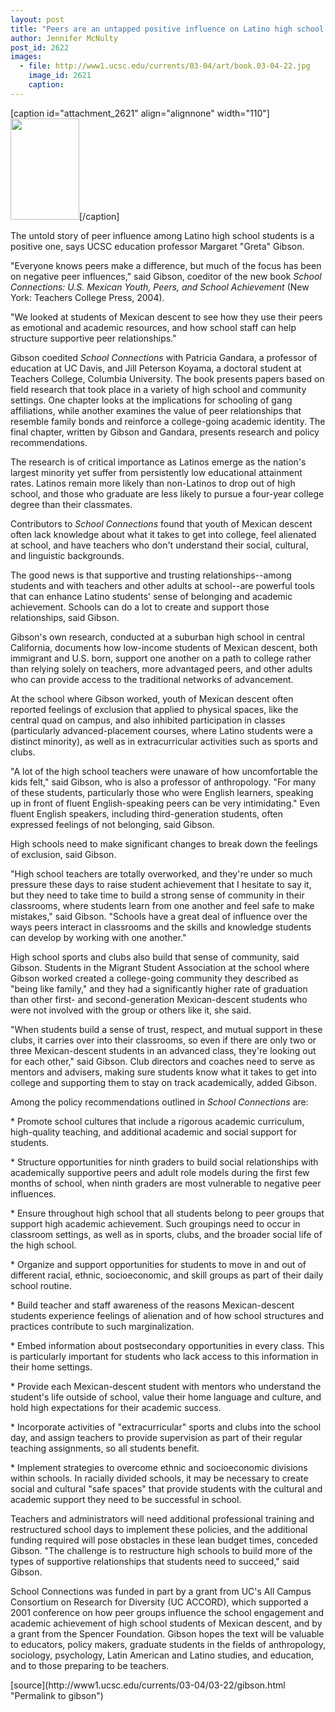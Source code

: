```yaml
---
layout: post
title: "Peers are an untapped positive influence on Latino high school students, researcher says"
author: Jennifer McNulty
post_id: 2622
images:
  - file: http://www1.ucsc.edu/currents/03-04/art/book.03-04-22.jpg
    image_id: 2621
    caption: 
---
```


[caption id="attachment_2621" align="alignnone" width="110"]<a href="http://localhost/mysite/wp-content/uploads/2004/03/book.03-04-22.jpg"><img class="size-full wp-image-2621" src="http://localhost/mysite/wp-content/uploads/2004/03/book.03-04-22.jpg" alt="" width="110" height="162" /></a>[/caption]
<p>
  The untold story of peer influence among Latino high school students is a positive one, says UCSC education professor Margaret "Greta" Gibson.
</p>
<p>
  "Everyone knows peers make a difference, but much of the focus has been on negative peer influences," said Gibson, coeditor of the new book <i>School Connections: U.S. Mexican Youth, Peers, and School Achievement</i> (New York: Teachers College Press, 2004).
</p>
<p>
  "We looked at students of Mexican descent to see how they use their peers as emotional and academic resources, and how school staff can help structure supportive peer relationships."<br>
</p>
<p>
  Gibson coedited <i>School Connections</i> with Patricia Gandara, a professor of education at UC Davis, and Jill Peterson Koyama, a doctoral student at Teachers College, Columbia University. The book presents papers based on field research that took place in a variety of high school and community settings. One chapter looks at the implications for schooling of gang affiliations, while another examines the value of peer relationships that resemble family bonds and reinforce a college-going academic identity. The final chapter, written by Gibson and Gandara, presents research and policy recommendations.<br>
</p>
<p>
  The research is of critical importance as Latinos emerge as the nation's largest minority yet suffer from persistently low educational attainment rates. Latinos remain more likely than non-Latinos to drop out of high school, and those who graduate are less likely to pursue a four-year college degree than their classmates.<br>
</p>
<p>
  Contributors to <i>School Connections</i> found that youth of Mexican descent often lack knowledge about what it takes to get into college, feel alienated at school, and have teachers who don't understand their social, cultural, and linguistic backgrounds.<br>
</p>
<p>
  The good news is that supportive and trusting relationships--among students and with teachers and other adults at school--are powerful tools that can enhance Latino students' sense of belonging and academic achievement. Schools can do a lot to create and support those relationships, said Gibson.<br>
</p>
<p>
  Gibson's own research, conducted at a suburban high school in central California, documents how low-income students of Mexican descent, both immigrant and U.S. born, support one another on a path to college rather than relying solely on teachers, more advantaged peers, and other adults who can provide access to the traditional networks of advancement.<br>
</p>
<p>
  At the school where Gibson worked, youth of Mexican descent often reported feelings of exclusion that applied to physical spaces, like the central quad on campus, and also inhibited participation in classes (particularly advanced-placement courses, where Latino students were a distinct minority), as well as in extracurricular activities such as sports and clubs.<br>
</p>
<p>
  "A lot of the high school teachers were unaware of how uncomfortable the kids felt," said Gibson, who is also a professor of anthropology. "For many of these students, particularly those who were English learners, speaking up in front of fluent English-speaking peers can be very intimidating." Even fluent English speakers, including third-generation students, often expressed feelings of not belonging, said Gibson.<br>
</p>
<p>
  High schools need to make significant changes to break down the feelings of exclusion, said Gibson.<br>
</p>
<p>
  "High school teachers are totally overworked, and they're under so much pressure these days to raise student achievement that I hesitate to say it, but they need to take time to build a strong sense of community in their classrooms, where students learn from one another and feel safe to make mistakes," said Gibson. "Schools have a great deal of influence over the ways peers interact in classrooms and the skills and knowledge students can develop by working with one another."<br>
</p>
<p>
  High school sports and clubs also build that sense of community, said Gibson. Students in the Migrant Student Association at the school where Gibson worked created a college-going community they described as "being like family," and they had a significantly higher rate of graduation than other first- and second-generation Mexican-descent students who were not involved with the group or others like it, she said.<br>
</p>
<p>
  "When students build a sense of trust, respect, and mutual support in these clubs, it carries over into their classrooms, so even if there are only two or three Mexican-descent students in an advanced class, they're looking out for each other," said Gibson. Club directors and coaches need to serve as mentors and advisers, making sure students know what it takes to get into college and supporting them to stay on track academically, added Gibson.<br>
</p>
<p>
  Among the policy recommendations outlined in <i>School Connections</i> are:<br>
</p>
<p>
  * Promote school cultures that include a rigorous academic curriculum, high-quality teaching, and additional academic and social support for students.<br>
</p>
<p>
  * Structure opportunities for ninth graders to build social relationships with academically supportive peers and adult role models during the first few months of school, when ninth graders are most vulnerable to negative peer influences.<br>
</p>
<p>
  * Ensure throughout high school that all students belong to peer groups that support high academic achievement. Such groupings need to occur in classroom settings, as well as in sports, clubs, and the broader social life of the high school.<br>
</p>
<p>
  * Organize and support opportunities for students to move in and out of different racial, ethnic, socioeconomic, and skill groups as part of their daily school routine.<br>
</p>
<p>
  * Build teacher and staff awareness of the reasons Mexican-descent students experience feelings of alienation and of how school structures and practices contribute to such marginalization.<br>
</p>
<p>
  * Embed information about postsecondary opportunities in every class. This is particularly important for students who lack access to this information in their home settings.<br>
</p>
<p>
  * Provide each Mexican-descent student with mentors who understand the student's life outside of school, value their home language and culture, and hold high expectations for their academic success.<br>
</p>
<p>
  * Incorporate activities of "extracurricular" sports and clubs into the school day, and assign teachers to provide supervision as part of their regular teaching assignments, so all students benefit.<br>
</p>
<p>
  * Implement strategies to overcome ethnic and socioeconomic divisions within schools. In racially divided schools, it may be necessary to create social and cultural "safe spaces" that provide students with the cultural and academic support they need to be successful in school.<br>
</p>
<p>
  Teachers and administrators will need additional professional training and restructured school days to implement these policies, and the additional funding required will pose obstacles in these lean budget times, conceded Gibson. "The challenge is to restructure high schools to build more of the types of supportive relationships that students need to succeed," said Gibson.<br>
</p>
<p>
  School Connections was funded in part by a grant from UC's All Campus Consortium on Research for Diversity (UC ACCORD), which supported a 2001 conference on how peer groups influence the school engagement and academic achievement of high school students of Mexican descent, and by a grant from the Spencer Foundation. Gibson hopes the text will be valuable to educators, policy makers, graduate students in the fields of anthropology, sociology, psychology, Latin American and Latino studies, and education, and to those preparing to be teachers.
</p>
[source](http://www1.ucsc.edu/currents/03-04/03-22/gibson.html "Permalink to gibson")

